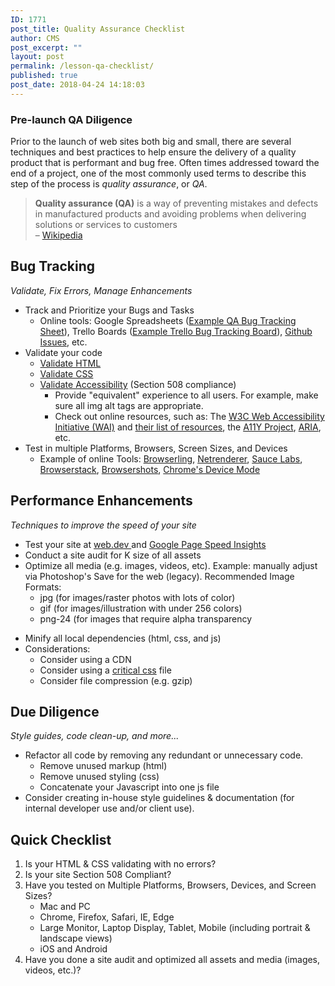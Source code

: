 ```yaml
---
ID: 1771
post_title: Quality Assurance Checklist
author: CMS
post_excerpt: ""
layout: post
permalink: /lesson-qa-checklist/
published: true
post_date: 2018-04-24 14:18:03
---
```

<!-- wp:heading {"level":3} -->
<h3>Pre-launch QA Diligence</h3>
<!-- /wp:heading -->

<!-- wp:paragraph -->
<p>Prior to the launch of web sites both big and small, there are several techniques and best practices to help ensure the delivery of a quality product that is performant and bug free. Often times addressed toward the end of a project, one of the most commonly used terms to describe this step of the process is <em>quality assurance</em>, or <em>QA</em>.</p>
<!-- /wp:paragraph -->

<!-- wp:more -->
<!--more-->
<!-- /wp:more -->

<!-- wp:quote -->
<blockquote class="wp-block-quote"><p><strong>Quality assurance (QA)</strong> is a way of preventing mistakes and defects in manufactured products and avoiding problems when delivering solutions or services to customers<br> – <a href="https://en.wikipedia.org/wiki/Quality_assurance">Wikipedia</a></p></blockquote>
<!-- /wp:quote -->

<!-- wp:heading -->
<h2>Bug Tracking</h2>
<!-- /wp:heading -->

<!-- wp:paragraph -->
<p><em>Validate, Fix Errors, Manage Enhancements</em></p>
<!-- /wp:paragraph -->

<!-- wp:list -->
<ul><li>Track and Prioritize your Bugs and Tasks
<ul><li>Online tools: Google Spreadsheets (<a href="https://docs.google.com/spreadsheets/d/1mHutADPn3odgTXmKIdpQCUIQdEGx_lnlLXhWauReM8k/edit?usp=sharing">Example QA Bug Tracking Sheet</a>), Trello Boards (<a href="https://trello.com/b/ppAc7F3k/project-bug-tracking-list">Example Trello Bug Tracking Board</a>), <a href="https://guides.github.com/features/issues/">Github Issues</a>, etc.</li></ul>
</li><li>Validate your code
<ul><li><a href="https://validator.w3.org/">Validate HTML</a></li><li><a href="http://jigsaw.w3.org/css-validator/">Validate CSS</a></li><li><a href="http://wave.webaim.org/">Validate Accessibility</a> (Section 508 compliance)
<ul><li>Provide "equivalent" experience to all users. For example, make sure all img alt tags are appropriate.</li><li>Check out online resources, such as:&nbsp;The <a href="https://www.w3.org/WAI/">W3C Web Accessibility Initiative (WAI)</a> and <a href="https://www.w3.org/WAI/yourWAI">their list of resources</a>, the&nbsp;<a href="https://a11yproject.com/">A11Y Project</a>, <a href="https://developer.mozilla.org/en-US/docs/Web/Accessibility/ARIA">ARIA</a>, etc.</li></ul>
</li></ul>
</li><li>Test in multiple Platforms, Browsers, Screen Sizes, and Devices
<ul><li>Example of online Tools: <a href="https://www.browserling.com/">Browserling</a>, <a href="https://netrenderer.com/index.php">Netrenderer</a>, <a href="https://saucelabs.com/">Sauce Labs</a>, <a href="https://www.browserstack.com/pricing?tab=browser-plans-tab">Browserstack</a>, <a href="http://browsershots.org/">Browsershots</a>, <a href="https://developers.google.com/web/tools/chrome-devtools/device-mode/">Chrome's Device Mode</a></li></ul>
</li></ul>
<!-- /wp:list -->

<!-- wp:heading -->
<h2>Performance Enhancements</h2>
<!-- /wp:heading -->

<!-- wp:paragraph -->
<p><em>Techniques to improve the speed of your site</em></p>
<!-- /wp:paragraph -->

<!-- wp:list -->
<ul><li>Test your site at <a href="https://web.dev/">web.dev&nbsp;</a>and <a href="https://developers.google.com/speed/pagespeed/insights/">Google Page Speed Insights</a></li><li>Conduct a site audit for K size of all assets</li><li>Optimize all media (e.g. images, videos, etc). Example: manually adjust via Photoshop's Save for the web (legacy). Recommended Image Formats:
<ul><li>jpg (for images/raster photos with lots of color)</li><li>gif (for images/illustration with under 256 colors)</li><li>png-24 (for images that require alpha transparency</li></ul>
</li></ul>
<!-- /wp:list -->

<!-- wp:list -->
<ul><li>Minify all local dependencies (html, css, and js)</li><li>Considerations:
<ul><li>Consider using a CDN</li><li>Consider using a <a href="https://www.smashingmagazine.com/2015/08/understanding-critical-css/">critical css</a> file</li><li>Consider file compression (e.g. gzip)</li></ul>
</li></ul>
<!-- /wp:list -->

<!-- wp:heading -->
<h2>Due Diligence</h2>
<!-- /wp:heading -->

<!-- wp:paragraph -->
<p><em>Style guides, code clean-up, and more...</em></p>
<!-- /wp:paragraph -->

<!-- wp:list -->
<ul><li>Refactor all code by removing any redundant or unnecessary code. <ul><li>Remove unused markup (html)</li><li>Remove unused styling (css)</li><li>Concatenate your Javascript into one js file </li></ul></li><li>Consider creating in-house style guidelines &amp; documentation (for internal developer use and/or client use).</li></ul>
<!-- /wp:list -->

<!-- wp:heading -->
<h2>Quick Checklist</h2>
<!-- /wp:heading -->

<!-- wp:list {"ordered":true} -->
<ol><li>Is your HTML &amp; CSS validating with no errors?</li><li>Is your site Section 508 Compliant?</li><li>Have you tested on Multiple Platforms, Browsers, Devices, and Screen Sizes?
<ul><li>Mac and PC</li><li>Chrome, Firefox, Safari, IE, Edge</li><li>Large Monitor, Laptop Display, Tablet, Mobile (including portrait &amp; landscape views)</li><li>iOS and Android</li></ul>
</li><li>Have you done a site audit and optimized all assets and media (images, videos, etc.)?</li></ol>
<!-- /wp:list -->